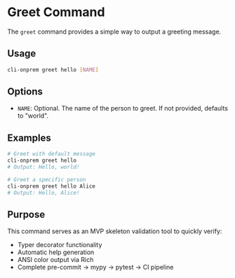 # Greet Command

The `greet` command provides a simple way to output a greeting message.

## Usage

```bash
cli-onprem greet hello [NAME]
```

## Options

- `NAME`: Optional. The name of the person to greet. If not provided, defaults to "world".

## Examples

```bash
# Greet with default message
cli-onprem greet hello
# Output: Hello, world!

# Greet a specific person
cli-onprem greet hello Alice
# Output: Hello, Alice!
```

## Purpose

This command serves as an MVP skeleton validation tool to quickly verify:
- Typer decorator functionality
- Automatic help generation
- ANSI color output via Rich
- Complete pre-commit → mypy → pytest → CI pipeline
